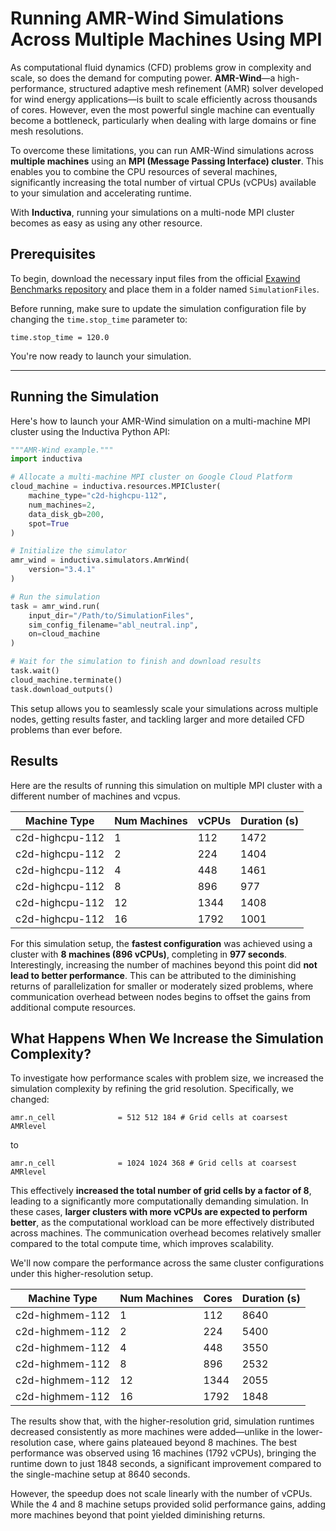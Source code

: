 # Running AMR-Wind Simulations Across Multiple Machines Using MPI

As computational fluid dynamics (CFD) problems grow in complexity and scale, so
does the demand for computing power. **AMR-Wind**—a high-performance, structured
adaptive mesh refinement (AMR) solver developed for wind energy applications—is
built to scale efficiently across thousands of cores. However, even the most
powerful single machine can eventually become a bottleneck, particularly when
dealing with large domains or fine mesh resolutions.

To overcome these limitations, you can run AMR-Wind simulations across
**multiple machines** using an **MPI (Message Passing Interface) cluster**. This
enables you to combine the CPU resources of several machines, significantly
increasing the total number of virtual CPUs (vCPUs) available to your simulation
and accelerating runtime.

With **Inductiva**, running your simulations on a multi-node MPI cluster becomes
as easy as using any other resource.

## Prerequisites

To begin, download the necessary input files from the official
[Exawind Benchmarks repository](https://github.com/Exawind/exawind-benchmarks/tree/main/amr-wind/atmospheric_boundary_layer/neutral/input_files) and place them in a folder named `SimulationFiles`.

Before running, make sure to update the simulation configuration file by
changing the `time.stop_time` parameter to:

```
time.stop_time = 120.0
```

You're now ready to launch your simulation.

---

## Running the Simulation

Here's how to launch your AMR-Wind simulation on a multi-machine MPI cluster
using the Inductiva Python API:

```python
"""AMR-Wind example."""
import inductiva

# Allocate a multi-machine MPI cluster on Google Cloud Platform
cloud_machine = inductiva.resources.MPICluster(
    machine_type="c2d-highcpu-112",
    num_machines=2,
    data_disk_gb=200,
    spot=True
)

# Initialize the simulator
amr_wind = inductiva.simulators.AmrWind(
    version="3.4.1"
)

# Run the simulation
task = amr_wind.run(
    input_dir="/Path/to/SimulationFiles",
    sim_config_filename="abl_neutral.inp",
    on=cloud_machine
)

# Wait for the simulation to finish and download results
task.wait()
cloud_machine.terminate()
task.download_outputs()
```

This setup allows you to seamlessly scale your simulations across multiple
nodes, getting results faster, and tackling larger and more detailed CFD problems
than ever before.

## Results

Here are the results of running this simulation on multiple MPI cluster with
a different number of machines and vcpus.

| Machine Type      | Num Machines | vCPUs | Duration (s) |
|-------------------|--------------|-------|---------------|
| c2d-highcpu-112   | 1            | 112   | 1472          |
| c2d-highcpu-112   | 2            | 224   | 1404          |
| c2d-highcpu-112   | 4            | 448   | 1461          |
| c2d-highcpu-112   | 8            | 896   | 977           |
| c2d-highcpu-112   | 12           | 1344  | 1408          |
| c2d-highcpu-112   | 16           | 1792  | 1001          |

For this simulation setup, the **fastest configuration** was achieved using a
cluster with **8 machines (896 vCPUs)**, completing in **977 seconds**.
Interestingly, increasing the number of machines beyond this point did
**not lead to better performance**. This can be attributed to the diminishing
returns of parallelization for smaller or moderately sized problems, where
communication overhead between nodes begins to offset the gains from additional
compute resources.

## What Happens When We Increase the Simulation Complexity?

To investigate how performance scales with problem size, we increased the
simulation complexity by refining the grid resolution. Specifically, we changed:

```
amr.n_cell              = 512 512 184 # Grid cells at coarsest AMRlevel
```

to

```
amr.n_cell              = 1024 1024 368 # Grid cells at coarsest AMRlevel
```

This effectively **increased the total number of grid cells by a factor of 8**,
leading to a significantly more computationally demanding simulation. In these
cases, **larger clusters with more vCPUs are expected to perform better**, as
the computational workload can be more effectively distributed across machines.
The communication overhead becomes relatively smaller compared to the total
compute time, which improves scalability.

We'll now compare the performance across the same cluster configurations under
this higher-resolution setup.

| Machine Type    | Num Machines | Cores | Duration (s) |
| --------------- | ------------ | ----- | ------------ |
| c2d-highmem-112 | 1            | 112   | 8640         |
| c2d-highmem-112 | 2            | 224   | 5400         |
| c2d-highmem-112 | 4            | 448   | 3550         |
| c2d-highmem-112 | 8            | 896   | 2532         |
| c2d-highmem-112 | 12           | 1344  | 2055         |
| c2d-highmem-112 | 16           | 1792  | 1848         |

The results show that, with the higher-resolution grid, simulation runtimes
decreased consistently as more machines were added—unlike in the lower-resolution
case, where gains plateaued beyond 8 machines. The best performance was observed
using 16 machines (1792 vCPUs), bringing the runtime down to just 1848 seconds,
a significant improvement compared to the single-machine setup at 8640 seconds.

However, the speedup does not scale linearly with the number of vCPUs. While the
4 and 8 machine setups provided solid performance gains, adding more machines
beyond that point yielded diminishing returns.
